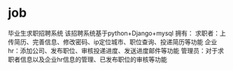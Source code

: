 # job
毕业生求职招聘系统
该招聘系统基于python+Django+mysql
拥有：
求职者：上传简历、完善信息、修改密码、ip定位城市、职位查询、投递简历等功能
企业hr：添加公司、发布职位、审核投递进度、发送进度邮件等功能
管理员：对于求职者信息以及企业hr信息的管理、已发布职位的审核等功能
